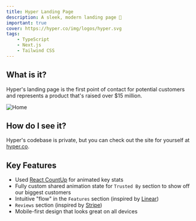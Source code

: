 ```yaml
---
title: Hyper Landing Page
description: A sleek, modern landing page 🔗
important: true
cover: https://hyper.co/img/logos/hyper.svg
tags:
    - TypeScript
    - Next.js
    - Tailwind CSS
---
```


## What is it?
Hyper's landing page is the first point of contact for potential customers and represents a product that's raised over $15 million.

![ Home](https://firebasestorage.googleapis.com/v0/b/fs-smrth-de.appspot.com/o/smrth.dev%2Fhyper-home.png?alt=media&token=71101164-c950-40f5-bb30-15aa1e30c597)

## How do I see it?
Hyper's codebase is private, but you can check out the site for yourself at [hyper.co](https://hyper.co).

## Key Features
- Used [React CountUp](https://www.npmjs.com/package/react-countup) for animated key stats
- Fully custom shared animation state for `Trusted By` section to show off our biggest customers
- Intuitive "flow" in the `Features` section (inspired by [Linear](https://linear.app))
- `Reviews` section (inspired by [Stripe](https://stripe.com))
- Mobile-first design that looks great on all devices